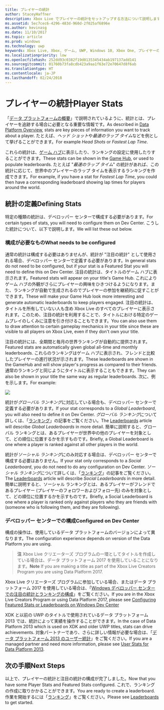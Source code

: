 ```yaml
---
title: プレイヤーの統計
author: StaceyHaffner
description: Xbox Live でプレイヤーの統計をセットアップする方法について説明します。
ms.assetid: 5ec7cec6-4296-483d-960d-2f025af6896e
ms.author: kevinasg
ms.date: 11/10/2017
ms.topic: article
ms.prod: windows
ms.technology: uwp
keywords: Xbox Live, Xbox, ゲーム, UWP, Windows 10, Xbox One, プレイヤーの統計, ランキング
ms.localizationpriority: low
ms.openlocfilehash: 252dd93c0382f19d0135345434ab197137add141
ms.sourcegitcommit: 01760b73fa8cdb423a9aa1f63e72e70647d8f6ab
ms.translationtype: HT
ms.contentlocale: ja-JP
ms.lasthandoff: 02/24/2018
---
```

# <a name="player-stats"></a><span data-ttu-id="9fd28-104">プレイヤーの統計</span><span class="sxs-lookup"><span data-stu-id="9fd28-104">Player Stats</span></span>

<span data-ttu-id="9fd28-105">「[データ プラットフォームの概要](../data-platform/data-platform.md)」で説明されているように、統計とは、プレイヤーを追跡する場合に必要となる重要な情報です。</span><span class="sxs-lookup"><span data-stu-id="9fd28-105">As described in [Data Platform Overview](../data-platform/data-platform.md), stats are key pieces of information you want to track about a player.</span></span> <span data-ttu-id="9fd28-106">たとえば、*ヘッド ショット*や*最速のラップ タイム*などを例として挙げることができます。</span><span class="sxs-lookup"><span data-stu-id="9fd28-106">For example *Head Shots* or *Fastest Lap Time*.</span></span>

<span data-ttu-id="9fd28-107">これらの統計は、[ゲーム ハブ](../data-platform/designing-xbox-live-experiences.md)に表示したり、ランキングの設定に使用したりすることができます。</span><span class="sxs-lookup"><span data-stu-id="9fd28-107">These stats can be shown in the [Game Hub](../data-platform/designing-xbox-live-experiences.md), or used to populate leaderboards.</span></span> <span data-ttu-id="9fd28-108">たとえば "*最速のラップ タイム*" の統計があれば、この統計に応じて、世界中のプレイヤーのラップ タイムを表示するランキングを作成できます。</span><span class="sxs-lookup"><span data-stu-id="9fd28-108">For example, if you have a stat for *Fastest Lap Time*, you could then have a corresponding leaderboard showing lap times for players around the world.</span></span>

## <a name="defining-stats"></a><span data-ttu-id="9fd28-109">統計の定義</span><span class="sxs-lookup"><span data-stu-id="9fd28-109">Defining Stats</span></span>

<span data-ttu-id="9fd28-110">特定の種類の統計は、デベロッパー センターで構成する必要があります。</span><span class="sxs-lookup"><span data-stu-id="9fd28-110">For certain types of stats, you will need to configure them on Dev Center.</span></span> <span data-ttu-id="9fd28-111">こうした統計について、以下で説明します。</span><span class="sxs-lookup"><span data-stu-id="9fd28-111">We will list these out below.</span></span>

### <a name="what-needs-to-be-configured"></a><span data-ttu-id="9fd28-112">構成が必要なもの</span><span class="sxs-lookup"><span data-stu-id="9fd28-112">What needs to be configured</span></span>

<span data-ttu-id="9fd28-113">通常の統計は構成する必要はありませんが、統計が "注目の統計" として使用される場合、デベロッパー センターで定義する必要があります。</span><span class="sxs-lookup"><span data-stu-id="9fd28-113">In general stats do not need to be configured, but if your stat is a Featured Stat you will need to define this on Dev Center.</span></span> <span data-ttu-id="9fd28-114">注目の統計は、タイトルのゲーム ハブに表示されます。</span><span class="sxs-lookup"><span data-stu-id="9fd28-114">Featured stats will appear on your title's Game Hub.</span></span> <span data-ttu-id="9fd28-115">これによりゲーム ハブの外観がさらにプレイヤーの興味をひきつけるようになります。また、ランキングが自動で生成されるのでプレイヤーの参加を継続的に促すことができます。</span><span class="sxs-lookup"><span data-stu-id="9fd28-115">These will make your Game Hub look more interesting and generate automatic leaderboards to keep players engaged.</span></span> <span data-ttu-id="9fd28-116">注目の統計は、タイトルを所有していない人も含め Xbox Live のすべてのプレイヤーに表示されます。このため、注目の統計を利用することで、タイトルにおける特定のゲームプレイのしくみに注意を引き付けることもできます。</span><span class="sxs-lookup"><span data-stu-id="9fd28-116">You can also use them to draw attention to certain gameplay mechanics in your title since these are visible to all players on Xbox Live, even if they don't own your title.</span></span>

<span data-ttu-id="9fd28-117">注目の統計には、全期間と毎月の世界ランキングが自動的に提供されます。</span><span class="sxs-lookup"><span data-stu-id="9fd28-117">Featured stats are automatically given global all-time and monthly leaderboards.</span></span> <span data-ttu-id="9fd28-118">これらのランキングはゲーム ハブに表示され、フレンドと比較したプレイヤーの進行状況が示されます。</span><span class="sxs-lookup"><span data-stu-id="9fd28-118">These leaderboards are shown in the GameHub and will show player's progress as compared to their friends.</span></span> <span data-ttu-id="9fd28-119">通常のランキングと同じようにタイトルに表示することもできます。</span><span class="sxs-lookup"><span data-stu-id="9fd28-119">They can also be shown in your title the same way as regular leaderboards.</span></span> <span data-ttu-id="9fd28-120">次に、例を示します。</span><span class="sxs-lookup"><span data-stu-id="9fd28-120">For example:</span></span>

![](../images/omega/gamehub_featuredstats.png)

<span data-ttu-id="9fd28-121">統計が*グローバル ランキング*に対応している場合も、デベロッパー センターで定義する必要があります。</span><span class="sxs-lookup"><span data-stu-id="9fd28-121">If your stat corresponds to a *Global Leaderboard*, you will also need to define it on Dev Center.</span></span> <span data-ttu-id="9fd28-122">*グローバル ランキング*について詳しくは、「[ランキング](leaderboards.md)」の記事をご覧ください。</span><span class="sxs-lookup"><span data-stu-id="9fd28-122">The [Leaderboards](leaderboards.md) article will describe *Global Leaderboards* in more detail.</span></span> <span data-ttu-id="9fd28-123">簡単に説明すると、グローバル ランキングとは、あるプレイヤーが世界中の他のプレイヤーを対象として、どの順位に位置するかを示すものです。</span><span class="sxs-lookup"><span data-stu-id="9fd28-123">Briefly, a Global Leaderboard is one where a player is ranked against all other players in the world.</span></span>

<span data-ttu-id="9fd28-124">統計が*ソーシャル ランキング*にのみ対応する場合は、デベロッパー センターで構成する必要はありません。</span><span class="sxs-lookup"><span data-stu-id="9fd28-124">If your stat only corresponds to a *Social Leaderboard*, you do not need to do any configuration on Dev Center.</span></span> <span data-ttu-id="9fd28-125">*ソーシャル ランキング*について詳しくは、「[ランキング](leaderboards.md)」の記事をご覧ください。</span><span class="sxs-lookup"><span data-stu-id="9fd28-125">The [Leaderboards](leaderboards.md) article will describe *Social Leaderboards* in more detail.</span></span> <span data-ttu-id="9fd28-126">簡単に説明すると、ソーシャル ランキングとは、あるプレイヤーがフレンドであるプレイヤー (プレイヤーのフォロワーおよびフォロー先) のみを対象として、どの順位に位置するかを示すものです。</span><span class="sxs-lookup"><span data-stu-id="9fd28-126">Briefly, a Social Leaderboard is one where a player is ranked only against players who they are friends with (someone who is following them, and they are following).</span></span>

### <a name="configured-on-dev-center"></a><span data-ttu-id="9fd28-127">デベロッパー センターでの構成</span><span class="sxs-lookup"><span data-stu-id="9fd28-127">Configured on Dev Center</span></span>

<span data-ttu-id="9fd28-128">構成の操作は、使用しているデータ プラットフォームのバージョンによって異なります。</span><span class="sxs-lookup"><span data-stu-id="9fd28-128">The configuration experience depends on version of the Data Platform you are using.</span></span>

> <span data-ttu-id="9fd28-129">**注** Xbox Live クリエーターズ プログラムの一環としてタイトルを作成している場合は、データ プラットフォーム 2017 を使用していることになります。</span><span class="sxs-lookup"><span data-stu-id="9fd28-129">**Note** If you are making a title as part of the Xbox Live Creators Program you are using Data Platform 2017.</span></span>

<span data-ttu-id="9fd28-130">Xbox Live クリエーターズ プログラムに参加している場合、またはデータ プラットフォーム 2017 を使用している場合は、「[Windows デベロッパー センターでの注目の統計とランキングの構成](../configure-xbl/dev-center/featured-stats-and-leaderboards.md)」をご覧ください。</span><span class="sxs-lookup"><span data-stu-id="9fd28-130">If you are in the Xbox Live Creators Program or using Data Platform 2017, please see [Configuring Featured Stats or Leaderboards on Windows Dev Center](../configure-xbl/dev-center/featured-stats-and-leaderboards.md)</span></span>

<span data-ttu-id="9fd28-131">XDK と以前の UWP のタイトルで使用されているデータ プラットフォーム 2013 では、統計によって実績を操作することができます。</span><span class="sxs-lookup"><span data-stu-id="9fd28-131">In the case of Data Platform 2013 which is used on XDK and older UWP titles, stats can drive achievements.</span></span> <span data-ttu-id="9fd28-132">対象パートナーであり、さらに詳しい情報が必要な場合は、「[データ プラットフォーム 2013 のユーザー統計](https://developer.microsoft.com/games/xbox/docs/xboxlive/xbox-live-partners/event-driven-data-platform/user-stats)」をご覧ください。</span><span class="sxs-lookup"><span data-stu-id="9fd28-132">If you are a managed partner and need more information, please see [User Stats for Data Platform 2013](https://developer.microsoft.com/games/xbox/docs/xboxlive/xbox-live-partners/event-driven-data-platform/user-stats).</span></span>  

## <a name="next-steps"></a><span data-ttu-id="9fd28-133">次の手順</span><span class="sxs-lookup"><span data-stu-id="9fd28-133">Next Steps</span></span>

<span data-ttu-id="9fd28-134">以上で、プレイヤーの統計と注目の統計の構成が完了しました。</span><span class="sxs-lookup"><span data-stu-id="9fd28-134">Now that you have some Player Stats and Featured Stats configured.</span></span> <span data-ttu-id="9fd28-135">これで、ランキングの作成に取りかかることができます。</span><span class="sxs-lookup"><span data-stu-id="9fd28-135">You are ready to create a leaderboard.</span></span> <span data-ttu-id="9fd28-136">作業を開始するには「[ランキング](leaderboards.md)」をご覧ください。</span><span class="sxs-lookup"><span data-stu-id="9fd28-136">Please see [Leaderboards](leaderboards.md) to get started.</span></span>


